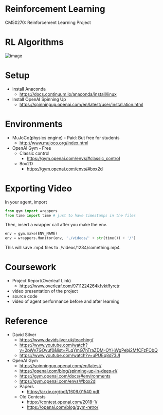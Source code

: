 # Reinforcement Learning
CM50270: Reinforcement Learning Project

# RL Algorithms
![image](https://user-images.githubusercontent.com/366335/114033371-1c666400-9875-11eb-93fd-7cfb998ce0f8.png)

# Setup
- Install Anaconda
  - https://docs.continuum.io/anaconda/install/linux
- Install OpenAI Spinning Up
  - https://spinningup.openai.com/en/latest/user/installation.html

# Environments
- MuJoCo(physics engine) - Paid: But free for students
  - http://www.mujoco.org/index.html
- OpenAI Gym - Free
  - Classic control
    - https://gym.openai.com/envs/#classic_control
  - Box2D
    - https://gym.openai.com/envs/#box2d

# Exporting Video
In your agent, import
```python
from gym import wrappers
from time import time # just to have timestamps in the files
```
Then, insert a wrapper call after you make the env.
```python
env = gym.make(ENV_NAME)
env = wrappers.Monitor(env, './videos/' + str(time()) + '/')
```
This will save .mp4 files to ./videos/1234/something.mp4

# Coursework
- Project Report(Overleaf Link)
  - https://www.overleaf.com/9711224264kfvktffyrctr
- video presentation of the project
- source code
- video of agent performance before and after learning

# Reference
- David Silver
  - https://www.davidsilver.uk/teaching/
  - https://www.youtube.com/watch?v=2pWv7GOvuf0&list=PLqYmG7hTraZDM-OYHWgPebj2MfCFzFObQ
  - https://www.youtube.com/watch?v=uPUEq8d73JI
- OpenAI Gym
  - https://spinningup.openai.com/en/latest/
  - https://openai.com/blog/spinning-up-in-deep-rl/
  - https://gym.openai.com/docs/#environments
  - https://gym.openai.com/envs/#box2d
  - Papers
    - https://arxiv.org/pdf/1606.01540.pdf
  - Old Contests
    - https://contest.openai.com/2018-1/
    - https://openai.com/blog/gym-retro/
